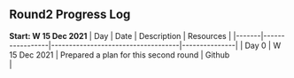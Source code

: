 ## Round2 Progress Log
**Start: W 15 Dec 2021**
| Day | Date | Description | Resources |
|-------|-----------------|------------------------------------|---------------|
| Day 0 | W 15 Dec 2021 | Prepared a plan for this second round | Github <br/> |
